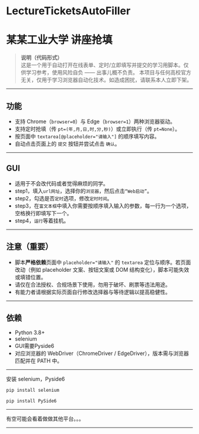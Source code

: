 # LectureTicketsAutoFiller
# 某某工业大学 讲座抢填

> **说明（代码形式）**  
> 这是一个用于自动打开在线表单、定时/立即填写并提交的学习用脚本。仅供学习参考，使用风险自负 —— 出事儿概不负责。
> 本项目与任何高校官方无关，仅用于学习浏览器自动化技术。如造成困扰，请联系本人立即下架。
---

## 功能
- 支持 Chrome（`browser=0`）与 Edge（`browser=1`）两种浏览器驱动。
- 支持定时抢填（传 `pt=(年,月,日,时,分,秒)`）或立即执行（传 `pt=None`）。
- 按页面中 `textarea[@placeholder="请输入"]` 的顺序填写内容。
- 自动点击页面上的 `提交` 按钮并尝试点击 `确认`。

---

## GUI
- 适用于不会改代码或者觉得麻烦的同学。
- step1，填入`url网址`，选择你的`浏览器`，然后点击`“Web启动”`。
- step2，勾选是否`定时`选项，修改`定时时间`。
- step3，在`富文本框`中填入你需要按顺序填入输入的参数，每一行为一个选项，空格换行即填写下一个。
- step4，`运行`等着挂机。

---

## 注意（重要）
- 脚本**严格依赖**页面中 `placeholder="请输入"` 的 `textarea` 定位与顺序。若页面改动（例如 placeholder 文案、按钮文案或 DOM 结构变化），脚本可能失效或填错位置。  
- 请仅在合法授权、合规场景下使用，勿用于破坏、刷票等违法用途。  
- 有能力者请根据实际页面自行修改选择器与等待逻辑以提高稳健性。  

---

## 依赖
- Python 3.8+
- selenium
- GUI需要Pyside6
- 对应浏览器的 WebDriver（ChromeDriver / EdgeDriver），版本需与浏览器匹配并在 PATH 中。

---

安装 selenium，Pyside6
```bash
pip install selenium
```
```bash
pip install PySide6
```

---

有空可能会看着做做其他平台。。。

---
